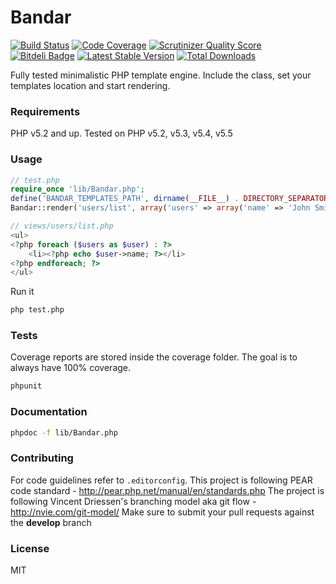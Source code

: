 # Bandar

[![Build Status](https://travis-ci.org/yani-/bandar.png?branch=develop)](https://travis-ci.org/yani-/bandar)
[![Code Coverage](https://scrutinizer-ci.com/g/yani-/bandar/badges/coverage.png?s=c40636c2454c21b02833b845177f72708ac66d80)](https://scrutinizer-ci.com/g/yani-/bandar/)
[![Scrutinizer Quality Score](https://scrutinizer-ci.com/g/yani-/bandar/badges/quality-score.png?s=dafa1ca61bb087fd0ed911b8376a01920fe2477f)](https://scrutinizer-ci.com/g/yani-/bandar/)
[![Bitdeli Badge](https://d2weczhvl823v0.cloudfront.net/yani-/bandar/trend.png)](https://bitdeli.com/free "Bitdeli Badge")
[![Latest Stable Version](https://poser.pugx.org/bandar/bandar/v/stable.png)](https://packagist.org/packages/bandar/bandar)
[![Total Downloads](https://poser.pugx.org/bandar/bandar/downloads.png)](https://packagist.org/packages/bandar/bandar)

Fully tested minimalistic PHP template engine. Include the class, set your templates location and start rendering.

### Requirements
PHP v5.2 and up. Tested on PHP v5.2, v5.3, v5.4, v5.5

### Usage
```php
// test.php
require_once 'lib/Bandar.php';
define('BANDAR_TEMPLATES_PATH', dirname(__FILE__) . DIRECTORY_SEPARATOR . 'views');
Bandar::render('users/list', array('users' => array('name' => 'John Smith')));
```
```php
// views/users/list.php
<ul>
<?php foreach ($users as $user) : ?>
    <li><?php echo $user->name; ?></li>
<?php endforeach; ?>
</ul>
```
Run it
```bash
php test.php
```

### Tests
Coverage reports are stored inside the coverage folder. The goal is to always have 100% coverage.
```bash
phpunit
```

### Documentation
```bash
phpdoc -f lib/Bandar.php
```

### Contributing
For code guidelines refer to `.editorconfig`. This project is following PEAR code standard - http://pear.php.net/manual/en/standards.php
The project is following Vincent Driessen's branching model aka git flow - http://nvie.com/git-model/
Make sure to submit your pull requests against the **develop** branch

### License
MIT
